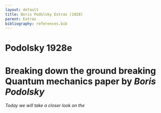 ```yaml
---
layout: default
title: Boris Podolsky Extras (1928)
parent: Extras
bibliography: references.bib
---
```


# Podolsky 1928e

# Breaking down the ground breaking Quantum mechanics paper by <em>Boris Podolsky<em>

Today we will take a closer look on the 
<!--stackedit_data:
eyJoaXN0b3J5IjpbLTEwMDg2MTk0NTRdfQ==
-->